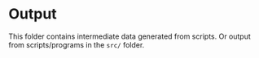 # Output

This folder contains intermediate data generated from scripts. 
Or output from scripts/programs in the `src/` folder.